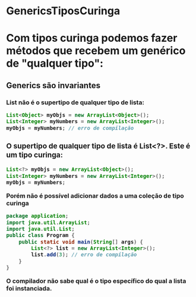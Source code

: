 # GenericsTiposCuringa
# Com tipos curinga podemos fazer métodos que recebem um genérico de "qualquer tipo":

## Generics são invariantes


### List<Object> não é o supertipo de qualquer tipo de lista: 
  
```java
List<Object> myObjs = new ArrayList<Object>();
List<Integer> myNumbers = new ArrayList<Integer>();
myObjs = myNumbers; // erro de compilação
```
### O supertipo de qualquer tipo de lista é List<?>. Este é um tipo curinga:

```java
List<?> myObjs = new ArrayList<Object>();
List<Integer> myNumbers = new ArrayList<Integer>();
myObjs = myNumbers;
```
Porém não é possível adicionar dados a uma coleção de tipo curinga
  
```java
package application;
import java.util.ArrayList;
import java.util.List;
public class Program {
    public static void main(String[] args) {
        List<?> list = new ArrayList<Integer>();
        list.add(3); // erro de compilação
    }
}
```
O compilador não sabe qual é o tipo específico do qual a lista foi instanciada.

